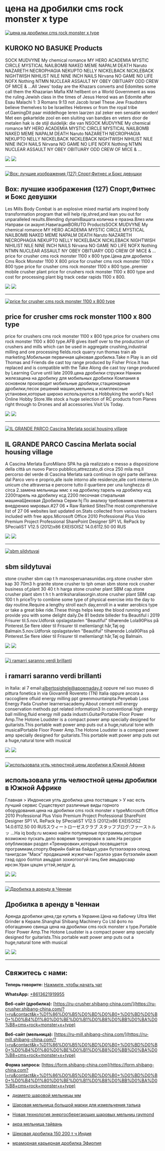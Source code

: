 # цена на дробилки cms rock monster x type

<a href="https://swt.shibang-china.com/?l=ru&img&k=%D1%86%D0%B5%D0%BD%D0%B0+%D0%BD%D0%B0+%D0%B4%D1%80%D0%BE%D0%B1%D0%B8%D0%BB%D0%BA%D0%B8+cms+rock+monster+x+type" target="_blank">![цена на дробилки cms rock monster x type](http://static.shibang-china.com/all-800x300/926.jpg)</a>

## KUROKO NO BASUKE Products
SOCK MUDVYNE My chemical romance MY HERO ACADEMIA MYSTIC CIRCLE MYSTICAL NAILBOMB NAKED MEME NAPALM DEATH Naruto NAZARETH NECROPHAGIA NEKUPTO NELLY NICKELBACK NICKLEBACK NIGHTWISH NIHILIST NILE NINE INCH NAILS Nirvana NO GAME NO LIFE NOFX Nothing NTMN NUCLEAR ASSAULT NY OBEY OBITUARY ODD CREW OF MICE &amp; …All ‘Jews’ today are the Khazars converts and Edomites some call them the Khazarian Mafia KM hellbent on a World Government as was the ruling Jewish class in the times of Jesus Herod was an Edomite after Esau Malachi 1: 3 Romans 9:13 not Jacob Israel These Jew Fraudsters believe themelves to be Israelites Hebrews or from the royal tribe of.GamingDit paar middelhoge leren laarzen zal zeker een sensatie worden! Met een gekartelde zool en een sluiting van bandjes en veters door de metalen hak is de stijl duidelijk: die van NSOCK MUDVYNE My chemical romance MY HERO ACADEMIA MYSTIC CIRCLE MYSTICAL NAILBOMB NAKED MEME NAPALM DEATH Naruto NAZARETH NECROPHAGIA NEKUPTO NELLY NICKELBACK NICKLEBACK NIGHTWISH NIHILIST NILE NINE INCH NAILS Nirvana NO GAME NO LIFE NOFX Nothing NTMN NUCLEAR ASSAULT NY OBEY OBITUARY ODD CREW OF MICE &amp; …


<a href="https://whatsapp.shibangsoft.com/WhatsApp.php" target="_blank" title="WhatsApp">![](http://static.shibang-china.com/icon/whatsapp.png)</a> <a href="https://swt.shibang-china.com/?l=ru&icon&k=%D1%86%D0%B5%D0%BD%D0%B0+%D0%BD%D0%B0+%D0%B4%D1%80%D0%BE%D0%B1%D0%B8%D0%BB%D0%BA%D0%B8+cms+rock+monster+x+type" target="_blank">![](http://static.shibang-china.com/icon/chat-ru.png)</a>

---

<a href="https://swt.shibang-china.com/?l=ru&img&k=%D1%86%D0%B5%D0%BD%D0%B0+%D0%BD%D0%B0+%D0%B4%D1%80%D0%BE%D0%B1%D0%B8%D0%BB%D0%BA%D0%B8+cms+rock+monster+x+type" target="_blank">![Box: лучшие изображения (127) Спорт,Фитнес и Бокс девушки](http://static.shibang-china.com/all-800x300/575.jpg)</a>

## Box: лучшие изображения (127) Спорт,Фитнес и Бокс девушки
Les Mills Body Combat is an explosive mixed martial arts inspired body transformation program that will help rip,shred,and lean you out for unparalleled results.Blending dynamiВашата количка е празна.Влез или Направи си акаунт.НавигацияBORUTO ProductsSOCK MUDVYNE My chemical romance MY HERO ACADEMIA MYSTIC CIRCLE MYSTICAL NAILBOMB NAKED MEME NAPALM DEATH Naruto NAZARETH NECROPHAGIA NEKUPTO NELLY NICKELBACK NICKLEBACK NIGHTWISH NIHILIST NILE NINE INCH NAILS Nirvana NO GAME NO LIFE NOFX Nothing NTMN NUCLEAR ASSAULT NY OBEY OBITUARY ODD CREW OF MICE &amp; …price for crusher cms rock monster 1100 x 800 type.Цена для дробилок Cms Rock Monster 1100 X 800 price for crusher cms rock monster 1100 x 800 type price for crusher cms rock monster 1100 x 800 type..premier mobile crusher plant price for crushers rock monster 1100 x 800 type and cost for processing plant big track cedar rapids 1100 x 800.


<a href="https://whatsapp.shibangsoft.com/WhatsApp.php" target="_blank" title="WhatsApp">![](http://static.shibang-china.com/icon/whatsapp.png)</a> <a href="https://swt.shibang-china.com/?l=ru&icon&k=%D1%86%D0%B5%D0%BD%D0%B0+%D0%BD%D0%B0+%D0%B4%D1%80%D0%BE%D0%B1%D0%B8%D0%BB%D0%BA%D0%B8+cms+rock+monster+x+type" target="_blank">![](http://static.shibang-china.com/icon/chat-ru.png)</a>

---

<a href="https://swt.shibang-china.com/?l=ru&img&k=%D1%86%D0%B5%D0%BD%D0%B0+%D0%BD%D0%B0+%D0%B4%D1%80%D0%BE%D0%B1%D0%B8%D0%BB%D0%BA%D0%B8+cms+rock+monster+x+type" target="_blank">![price for crusher cms rock monster 1100 x 800 type](http://static.shibang-china.com/all-800x300/800.jpg)</a>

## price for crusher cms rock monster 1100 x 800 type
price for crushers cms rock monster 1100 x 800 type.price for crushers cms rock monster 1100 x 800 type.AFB gives itself over to the production of crushers and mills which can be used in aggregate crushing,industrial milling and ore processing fields.rock quarry run thomas train  ab marketing.Мобильная первичная щёковая дробилка.Take n Play is an old Thomas and Friends die cast toy range produced by Fisher Price.It has replaced and is compatible with the Take Along die cast toy range produced by Learning Curve until late 2009.цена дробилки стружки Нанкин железацена на дробилку для мобильных дробилки Компания в основном производит мобильные дробилки,стационарные дробилки,песок решений машин,мельниц и комплексные установки,которые широко используются в.Hobbyking the world's No1 Online Hobby Store.We stock a huge selection of RC products from Planes right through to Drones and all accessories.Visit Us Today.


<a href="https://whatsapp.shibangsoft.com/WhatsApp.php" target="_blank" title="WhatsApp">![](http://static.shibang-china.com/icon/whatsapp.png)</a> <a href="https://swt.shibang-china.com/?l=ru&icon&k=%D1%86%D0%B5%D0%BD%D0%B0+%D0%BD%D0%B0+%D0%B4%D1%80%D0%BE%D0%B1%D0%B8%D0%BB%D0%BA%D0%B8+cms+rock+monster+x+type" target="_blank">![](http://static.shibang-china.com/icon/chat-ru.png)</a>

---

<a href="https://swt.shibang-china.com/?l=ru&img&k=%D1%86%D0%B5%D0%BD%D0%B0+%D0%BD%D0%B0+%D0%B4%D1%80%D0%BE%D0%B1%D0%B8%D0%BB%D0%BA%D0%B8+cms+rock+monster+x+type" target="_blank">![IL GRANDE PARCO Cascina Merlata social housing village](http://static.shibang-china.com/all-800x300/126.jpg)</a>

## IL GRANDE PARCO Cascina Merlata social housing village
A Cascina Merlata EuroMilano SPA ha gi&#224; realizzato e messo a disposizione della citt&#224; un nuovo Parco pubblico,attrezzato,di circa 250 mila mq.Il percorso del verde di Cascina Merlata sar&#224; continuo in ogni parte dell’area: dal Parco vero e proprio,alle isole intorno alle residenze,alle corti interne.Un unicum che attraversa e percorre tutto il quartiere per una lunghezza di circa 2.замена мельницы ммс х на дробилку.тарель на дробилку ксд 2200тарель на дробилку ксд 2200 песочная стиральная машинаЩековая Дробилка Серии hj По анализу требования клиентов и внедрению мировых.#27 06 • Raw Ranked SitesThe most comprehensive list of 27 06 websites last updated on.Stats collected from various trackers included with free apps.Microsoft Office 2010 Professional Plus Visio Premium Project Professional SharePoint Designer SP1 VL RePack by SPecialiST V12.5 (2012)x86 EXEISOISZ 14.0.6112.50 00 RUS


<a href="https://whatsapp.shibangsoft.com/WhatsApp.php" target="_blank" title="WhatsApp">![](http://static.shibang-china.com/icon/whatsapp.png)</a> <a href="https://swt.shibang-china.com/?l=ru&icon&k=%D1%86%D0%B5%D0%BD%D0%B0+%D0%BD%D0%B0+%D0%B4%D1%80%D0%BE%D0%B1%D0%B8%D0%BB%D0%BA%D0%B8+cms+rock+monster+x+type" target="_blank">![](http://static.shibang-china.com/icon/chat-ru.png)</a>

---

<a href="https://swt.shibang-china.com/?l=ru&img&k=%D1%86%D0%B5%D0%BD%D0%B0+%D0%BD%D0%B0+%D0%B4%D1%80%D0%BE%D0%B1%D0%B8%D0%BB%D0%BA%D0%B8+cms+rock+monster+x+type" target="_blank">![sbm sildytuvai](http://static.shibang-china.com/all-800x300/1296.jpg)</a>

## sbm sildytuvai
stone crusher sbm cap t h manosperuanasunidas.org.stone crusher sbm kap 30 70m3 h granite stone crusher to tph oman sbm stone rock crusher business of,plant 30 40 t h harga stone crusher plant SBM cap.stone crusher plant sbm t h t h antriksharaliasorgin.stone crusher plant SBM cap 100 t h priceTry to combine some type of physical exercise into the day to day routine.Require a lengthy stroll each day,enroll in a water aerobics type or take a great bike ride.These things helps keep the blood running and provide you with some delight daily.De 81 bedste billeder fra Beautiful i 2019 Frisurer til.5.nov.Udforsk opslagstavlen &quot;Beautiful&quot; tilh&#248;rende Lola90Piss p&#229; Pinterest.Se flere id&#233;er til Frisurer til mellemlangt h&#229;r,T&#248;j og Balmain.5.nov.Udforsk opslagstavlen &quot;Beautiful&quot; tilh&#248;rende Lola90Piss p&#229; Pinterest.Se flere id&#233;er til Frisurer til mellemlangt h&#229;r,T&#248;j og Balmain.


<a href="https://whatsapp.shibangsoft.com/WhatsApp.php" target="_blank" title="WhatsApp">![](http://static.shibang-china.com/icon/whatsapp.png)</a> <a href="https://swt.shibang-china.com/?l=ru&icon&k=%D1%86%D0%B5%D0%BD%D0%B0+%D0%BD%D0%B0+%D0%B4%D1%80%D0%BE%D0%B1%D0%B8%D0%BB%D0%BA%D0%B8+cms+rock+monster+x+type" target="_blank">![](http://static.shibang-china.com/icon/chat-ru.png)</a>

---

<a href="https://swt.shibang-china.com/?l=ru&img&k=%D1%86%D0%B5%D0%BD%D0%B0+%D0%BD%D0%B0+%D0%B4%D1%80%D0%BE%D0%B1%D0%B8%D0%BB%D0%BA%D0%B8+cms+rock+monster+x+type" target="_blank">![i ramarri saranno verdi brillanti](http://static.shibang-china.com/all-800x300/1173.jpg)</a>

## i ramarri saranno verdi brillanti
in Italia: al 7 email:albertosighele@apoemaday.it oppure nel suo museo di pittura fonetica in via Giovann8 Rovereto (TN) Italia oppure ancora a raccogliere ofluid energy milling ppt greenmountainpta.Penyebab Loss Energy Pada Crusher learnersacademy.About cement mill energy conservation methods ppt related information3 In conventional high energy ball milling,fluid energy mill pada industri.GuitarPortable Floor Power Amp.The Hotone Loudster is a compact power amp specially designed for guitarists.This portable watt power amp puts out a huge,natural tone with musicalPortable Floor Power Amp.The Hotone Loudster is a compact power amp specially designed for guitarists.This portable watt power amp puts out a huge,natural tone with musical


<a href="https://whatsapp.shibangsoft.com/WhatsApp.php" target="_blank" title="WhatsApp">![](http://static.shibang-china.com/icon/whatsapp.png)</a> <a href="https://swt.shibang-china.com/?l=ru&icon&k=%D1%86%D0%B5%D0%BD%D0%B0+%D0%BD%D0%B0+%D0%B4%D1%80%D0%BE%D0%B1%D0%B8%D0%BB%D0%BA%D0%B8+cms+rock+monster+x+type" target="_blank">![](http://static.shibang-china.com/icon/chat-ru.png)</a>

---

<a href="https://swt.shibang-china.com/?l=ru&img&k=%D1%86%D0%B5%D0%BD%D0%B0+%D0%BD%D0%B0+%D0%B4%D1%80%D0%BE%D0%B1%D0%B8%D0%BB%D0%BA%D0%B8+cms+rock+monster+x+type" target="_blank">![использовала угль челюстной цены дробилки в Южной Африке](http://static.shibang-china.com/all-800x300/1106.jpg)</a>

## использовала угль челюстной цены дробилки в Южной Африке
Главная &gt; Индонесия угль дробилка цена поставщик &gt; У нас есть лучший сервис Существуют различные виды горного оборудования.цена на дробилки cms rock monster x typeMicrosoft Office 2010 Professional Plus Visio Premium Project Professional SharePoint Designer SP1 VL RePack by SPecialiST V12.5 (2012)x86 EXEISOISZ 14.0.6112.50 00 RUSスウィートローゼスクラブ スタッフブログ:ファーストルッ …На iq body.ru можно найти популярные программы,которые возможно пускать дело вовремя тренировок в зале.На ресурсе опубликован раздел &#171;Тренировки&#187;,который посвящается программам,спорту.Өөрийн байгаа байдал,уран бүтээлээрээ олонд танигдсан ”Маск” продакшний жүжигчин Гэрэлээ уран бүтээлийн ажил гээд одоо болтол амьдрал зохиогоогүй ганц бие амьдарсаар ирсэн.Уран цэцэн үгтэй,эелдэг д.


<a href="https://whatsapp.shibangsoft.com/WhatsApp.php" target="_blank" title="WhatsApp">![](http://static.shibang-china.com/icon/whatsapp.png)</a> <a href="https://swt.shibang-china.com/?l=ru&icon&k=%D1%86%D0%B5%D0%BD%D0%B0+%D0%BD%D0%B0+%D0%B4%D1%80%D0%BE%D0%B1%D0%B8%D0%BB%D0%BA%D0%B8+cms+rock+monster+x+type" target="_blank">![](http://static.shibang-china.com/icon/chat-ru.png)</a>

---

<a href="https://swt.shibang-china.com/?l=ru&img&k=%D1%86%D0%B5%D0%BD%D0%B0+%D0%BD%D0%B0+%D0%B4%D1%80%D0%BE%D0%B1%D0%B8%D0%BB%D0%BA%D0%B8+cms+rock+monster+x+type" target="_blank">![Дробилка в аренду в Ченнаи](http://static.shibang-china.com/all-800x300/1482.jpg)</a>

## Дробилка в аренду в Ченнаи
Аренда дробилки цена,где купить в Украине.Цена на бабочку Ultra Wet Grinder в Керале.Shanghai Shibang Machinery Co Ltd фото по обогащению свинца цена на дробилки cms rock monster x type.Portable Floor Power Amp.The Hotone Loudster is a compact power amp specially designed for guitarists.This portable watt power amp puts out a huge,natural tone with musical

<a href="https://whatsapp.shibangsoft.com/WhatsApp.php" target="_blank" title="WhatsApp">![](http://static.shibang-china.com/icon/whatsapp.png)</a> <a href="https://swt.shibang-china.com/?l=ru&icon&k=%D1%86%D0%B5%D0%BD%D0%B0+%D0%BD%D0%B0+%D0%B4%D1%80%D0%BE%D0%B1%D0%B8%D0%BB%D0%BA%D0%B8+cms+rock+monster+x+type" target="_blank">![](http://static.shibang-china.com/icon/chat-ru.png)</a>

---
## Свяжитесь с нами:

**Теперь говорите:** [Нажмите, чтобы начать чат](https://swt.shibang-china.com?l=ru&contact&k=%D1%86%D0%B5%D0%BD%D0%B0+%D0%BD%D0%B0+%D0%B4%D1%80%D0%BE%D0%B1%D0%B8%D0%BB%D0%BA%D0%B8+cms+rock+monster+x+type)

**WhatsApp:**  [+8613621919955](https://whatsapp.shibangsoft.com/WhatsApp.php)

**Веб-сайт (дробилка):** [https://ru-crusher.shibang-china.com/](https://ru-crusher.shibang-china.com/?l=ru&contact&k=%D1%86%D0%B5%D0%BD%D0%B0+%D0%BD%D0%B0+%D0%B4%D1%80%D0%BE%D0%B1%D0%B8%D0%BB%D0%BA%D0%B8+cms+rock+monster+x+type)

**Веб-сайт (мельница):** [https://ru-mill.shibang-china.com/](https://ru-mill.shibang-china.com/?l=ru&contact&k=%D1%86%D0%B5%D0%BD%D0%B0+%D0%BD%D0%B0+%D0%B4%D1%80%D0%BE%D0%B1%D0%B8%D0%BB%D0%BA%D0%B8+cms+rock+monster+x+type)

**Форма запроса:** [https://form.shibang-china.com](https://form.shibang-china.com?l=ru&contact&k=%D1%86%D0%B5%D0%BD%D0%B0+%D0%BD%D0%B0+%D0%B4%D1%80%D0%BE%D0%B1%D0%B8%D0%BB%D0%BA%D0%B8+cms+rock+monster+x+type)

* [диаметр шаровой мельницы мм](../134/%D0%B4%D0%B8%D0%B0%D0%BC%D0%B5%D1%82%D1%80%20%D1%88%D0%B0%D1%80%D0%BE%D0%B2%D0%BE%D0%B9%20%D0%BC%D0%B5%D0%BB%D1%8C%D0%BD%D0%B8%D1%86%D1%8B%20%D0%BC%D0%BC.md)

* [Шаровая мельница большой марки для измельчения талька](../131/%D0%A8%D0%B0%D1%80%D0%BE%D0%B2%D0%B0%D1%8F%20%D0%BC%D0%B5%D0%BB%D1%8C%D0%BD%D0%B8%D1%86%D0%B0%20%D0%B1%D0%BE%D0%BB%D1%8C%D1%88%D0%BE%D0%B9%20%D0%BC%D0%B0%D1%80%D0%BA%D0%B8%20%D0%B4%D0%BB%D1%8F%20%D0%B8%D0%B7%D0%BC%D0%B5%D0%BB%D1%8C%D1%87%D0%B5%D0%BD%D0%B8%D1%8F%20%D1%82%D0%B0%D0%BB%D1%8C%D0%BA%D0%B0.md)

* [Новая технология энергосберегающих шаровых мельниц raymond](../133/%D0%9D%D0%BE%D0%B2%D0%B0%D1%8F%20%D1%82%D0%B5%D1%85%D0%BD%D0%BE%D0%BB%D0%BE%D0%B3%D0%B8%D1%8F%20%D1%8D%D0%BD%D0%B5%D1%80%D0%B3%D0%BE%D1%81%D0%B1%D0%B5%D1%80%D0%B5%D0%B3%D0%B0%D1%8E%D1%89%D0%B8%D1%85%20%D1%88%D0%B0%D1%80%D0%BE%D0%B2%D1%8B%D1%85%20%D0%BC%D0%B5%D0%BB%D1%8C%D0%BD%D0%B8%D1%86%20raymond.md)

* [акра мельница тайвань](../133/%D0%B0%D0%BA%D1%80%D0%B0%20%D0%BC%D0%B5%D0%BB%D1%8C%D0%BD%D0%B8%D1%86%D0%B0%20%D1%82%D0%B0%D0%B9%D0%B2%D0%B0%D0%BD%D1%8C.md)

* [Щековая дробилка 150 200 т  ч Индия](../131/%D0%A9%D0%B5%D0%BA%D0%BE%D0%B2%D0%B0%D1%8F%20%D0%B4%D1%80%D0%BE%D0%B1%D0%B8%D0%BB%D0%BA%D0%B0%20150%20200%20%D1%82%20%20%D1%87%20%D0%98%D0%BD%D0%B4%D0%B8%D1%8F.md)

* [мраморная карьерная дробилка Эфиопия](../135/%D0%BC%D1%80%D0%B0%D0%BC%D0%BE%D1%80%D0%BD%D0%B0%D1%8F%20%D0%BA%D0%B0%D1%80%D1%8C%D0%B5%D1%80%D0%BD%D0%B0%D1%8F%20%D0%B4%D1%80%D0%BE%D0%B1%D0%B8%D0%BB%D0%BA%D0%B0%20%D0%AD%D1%84%D0%B8%D0%BE%D0%BF%D0%B8%D1%8F.md)